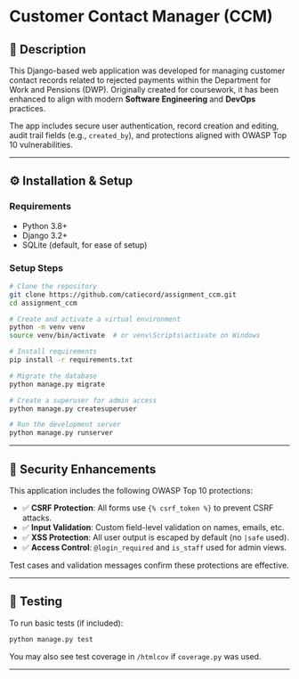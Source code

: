 
# Customer Contact Manager (CCM)

## 📝 Description
This Django-based web application was developed for managing customer contact records related to rejected payments within the Department for Work and Pensions (DWP). Originally created for coursework, it has been enhanced to align with modern **Software Engineering** and **DevOps** practices.

The app includes secure user authentication, record creation and editing, audit trail fields (e.g., `created_by`), and protections aligned with OWASP Top 10 vulnerabilities.

---

## ⚙️ Installation & Setup

### Requirements
- Python 3.8+
- Django 3.2+
- SQLite (default, for ease of setup)

### Setup Steps

```bash
# Clone the repository
git clone https://github.com/catiecord/assignment_ccm.git
cd assignment_ccm

# Create and activate a virtual environment
python -m venv venv
source venv/bin/activate  # or venv\Scripts\activate on Windows

# Install requirements
pip install -r requirements.txt

# Migrate the database
python manage.py migrate

# Create a superuser for admin access
python manage.py createsuperuser

# Run the development server
python manage.py runserver
```

---

## 🔐 Security Enhancements

This application includes the following OWASP Top 10 protections:

- ✅ **CSRF Protection**: All forms use `{% csrf_token %}` to prevent CSRF attacks.
- ✅ **Input Validation**: Custom field-level validation on names, emails, etc.
- ✅ **XSS Protection**: All user output is escaped by default (no `|safe` used).
- ✅ **Access Control**: `@login_required` and `is_staff` used for admin views.

Test cases and validation messages confirm these protections are effective.

---

## 🧪 Testing

To run basic tests (if included):

```bash
python manage.py test
```

You may also see test coverage in `/htmlcov` if `coverage.py` was used.

---
